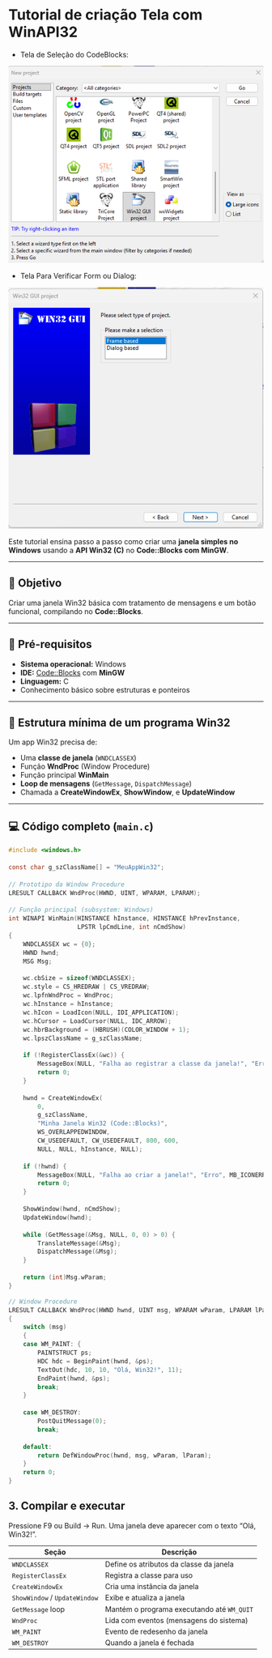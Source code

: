 # Tutorial de criação Tela com WinAPI32 

- Tela de Seleção do CodeBlocks:

![Botão](https://github.com/SidneiAJr/Documentacao/blob/main/prints/Captura%20de%20tela%202025-10-29%20194122.png)

- Tela Para Verificar Form ou Dialog:

![Dialogue](https://github.com/SidneiAJr/Documentacao/blob/main/prints/b.png)


Este tutorial ensina passo a passo como criar uma **janela simples no Windows** usando a **API Win32 (C)** no **Code::Blocks com MinGW**.

---

## 🎯 Objetivo
Criar uma janela Win32 básica com tratamento de mensagens e um botão funcional, compilando no **Code::Blocks**.

---

## 🧰 Pré-requisitos
- **Sistema operacional:** Windows  
- **IDE:** [Code::Blocks](https://www.codeblocks.org/) com **MinGW**  
- **Linguagem:** C  
- Conhecimento básico sobre estruturas e ponteiros  

---

## 🧩 Estrutura mínima de um programa Win32
Um app Win32 precisa de:
- Uma **classe de janela** (`WNDCLASSEX`)
- Função **WndProc** (Window Procedure)
- Função principal **WinMain**
- **Loop de mensagens** (`GetMessage`, `DispatchMessage`)
- Chamada a **CreateWindowEx**, **ShowWindow**, e **UpdateWindow**

---

## 💻 Código completo (`main.c`)

```c
#include <windows.h>

const char g_szClassName[] = "MeuAppWin32";

// Prototipo da Window Procedure
LRESULT CALLBACK WndProc(HWND, UINT, WPARAM, LPARAM);

// Função principal (subsystem: Windows)
int WINAPI WinMain(HINSTANCE hInstance, HINSTANCE hPrevInstance,
                   LPSTR lpCmdLine, int nCmdShow)
{
    WNDCLASSEX wc = {0};
    HWND hwnd;
    MSG Msg;

    wc.cbSize = sizeof(WNDCLASSEX);
    wc.style = CS_HREDRAW | CS_VREDRAW;
    wc.lpfnWndProc = WndProc;
    wc.hInstance = hInstance;
    wc.hIcon = LoadIcon(NULL, IDI_APPLICATION);
    wc.hCursor = LoadCursor(NULL, IDC_ARROW);
    wc.hbrBackground = (HBRUSH)(COLOR_WINDOW + 1);
    wc.lpszClassName = g_szClassName;

    if (!RegisterClassEx(&wc)) {
        MessageBox(NULL, "Falha ao registrar a classe da janela!", "Erro", MB_ICONERROR | MB_OK);
        return 0;
    }

    hwnd = CreateWindowEx(
        0,
        g_szClassName,
        "Minha Janela Win32 (Code::Blocks)",
        WS_OVERLAPPEDWINDOW,
        CW_USEDEFAULT, CW_USEDEFAULT, 800, 600,
        NULL, NULL, hInstance, NULL);

    if (!hwnd) {
        MessageBox(NULL, "Falha ao criar a janela!", "Erro", MB_ICONERROR | MB_OK);
        return 0;
    }

    ShowWindow(hwnd, nCmdShow);
    UpdateWindow(hwnd);

    while (GetMessage(&Msg, NULL, 0, 0) > 0) {
        TranslateMessage(&Msg);
        DispatchMessage(&Msg);
    }

    return (int)Msg.wParam;
}
```
```c
// Window Procedure
LRESULT CALLBACK WndProc(HWND hwnd, UINT msg, WPARAM wParam, LPARAM lParam)
{
    switch (msg)
    {
    case WM_PAINT: {
        PAINTSTRUCT ps;
        HDC hdc = BeginPaint(hwnd, &ps);
        TextOut(hdc, 10, 10, "Olá, Win32!", 11);
        EndPaint(hwnd, &ps);
        break;
    }

    case WM_DESTROY:
        PostQuitMessage(0);
        break;

    default:
        return DefWindowProc(hwnd, msg, wParam, lParam);
    }
    return 0;
}
```
## 3. Compilar e executar

Pressione F9 ou Build → Run.
Uma janela deve aparecer com o texto “Olá, Win32!”.

| Seção                         | Descrição                                  |
| ----------------------------- | ------------------------------------------ |
| `WNDCLASSEX`                  | Define os atributos da classe da janela    |
| `RegisterClassEx`             | Registra a classe para uso                 |
| `CreateWindowEx`              | Cria uma instância da janela               |
| `ShowWindow` / `UpdateWindow` | Exibe e atualiza a janela                  |
| `GetMessage` loop             | Mantém o programa executando até `WM_QUIT` |
| `WndProc`                     | Lida com eventos (mensagens do sistema)    |
| `WM_PAINT`                    | Evento de redesenho da janela              |
| `WM_DESTROY`                  | Quando a janela é fechada                  |



